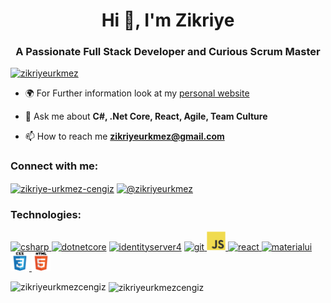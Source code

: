 <h1 align="center">Hi 👋, I'm Zikriye</h1>
<h3 align="center">A Passionate Full Stack Developer and Curious Scrum Master</h3>

<p align="left"> <a href="https://github.com/ryo-ma/github-profile-trophy"><img src="https://github-profile-trophy.vercel.app/?username=zikriyeurkmezcengiz&margin-w=5" alt="zikriyeurkmez" /></a> </p>

- 🌍 For Further information look at my [personal website](https://zikriyeurkmez.com)

- 💬 Ask me about **C#, .Net Core, React, Agile, Team Culture**

- 📫 How to reach me **zikriyeurkmez@gmail.com**

<h3 align="left">Connect with me:</h3>
<p align="left">
<a href="https://linkedin.com/in/zikriye-urkmez-cengiz" target="_blank"><img align="center" src="https://velanovascular.com/wp-content/uploads/2020/06/LinkedIn.png" alt="zikriye-urkmez-cengiz" height="30" width="30" /></a>
<a href="https://medium.com/@zikriyeurkmez" target="_blank"><img align="center" src="https://pageflows.imgix.net/media/logos/medium.jpg?auto=compress&ixlib=python-1.1.2&s=c57a812322117d896d93a63af04b2cbd" alt="@zikriyeurkmez" height="30" width="30" /></a>
</p>

<h3 align="left">Technologies:</h3>
<p align="left"> 
<a href="https://docs.microsoft.com/en-us/dotnet/csharp/" target="_blank"> <img src="https://seeklogo.com/images/C/c-sharp-c-logo-02F17714BA-seeklogo.com.png" alt="csharp" width="27" height="30"/> </a>
<a href="https://dotnet.microsoft.com/" target="_blank"> <img src="https://upload.wikimedia.org/wikipedia/commons/thumb/e/ee/.NET_Core_Logo.svg/1200px-.NET_Core_Logo.svg.png" alt="dotnetcore" width="30" height="30"/></a>
<a href="https://identityserver4.readthedocs.io/en/latest/" target="_blank"> <img src="https://repository-images.githubusercontent.com/46652227/40902000-8788-11e9-9e34-50b428f439cf" alt="identityserver4" width="30" height="30"/></a>
<a href="https://git-scm.com/" target="_blank"> <img src="https://www.vectorlogo.zone/logos/git-scm/git-scm-icon.svg" alt="git" width="30" height="30"/> </a>
<a href="https://developer.mozilla.org/en-US/docs/Web/JavaScript" target="_blank"> <img src="https://raw.githubusercontent.com/devicons/devicon/master/icons/javascript/javascript-original.svg" alt="javascript" width="30" height="30"/> </a>
<a href="https://reactjs.org/" target="_blank"> <img src="https://upload.wikimedia.org/wikipedia/commons/thumb/4/47/React.svg/1200px-React.svg.png" alt="react" width="33" height="30"/> </a>
<a href="https://material-ui.com/" target="_blank"> <img src="https://material-ui.com/static/logo_raw.svg" alt="materialui" width="30" height="30"/> </a>
<a href="https://www.w3schools.com/css/" target="_blank"> <img src="https://raw.githubusercontent.com/devicons/devicon/master/icons/css3/css3-original-wordmark.svg" alt="css3" width="30" height="30"/> </a>
<a href="https://www.w3.org/html/" target="_blank"> <img src="https://raw.githubusercontent.com/devicons/devicon/master/icons/html5/html5-original-wordmark.svg" alt="html5" width="30" height="30"/> </a>

</p>

<p><img align="left" src="https://github-readme-stats.vercel.app/api/top-langs?username=zikriyeurkmezcengiz&show_icons=true&theme=radical&locale=en&layout=compact" alt="zikriyeurkmezcengiz" /></p>

<p>&nbsp;<img align="center" src="https://github-readme-stats.vercel.app/api?username=zikriyeurkmezcengiz&show_icons=true&theme=radical&locale=en&count_private=true&hide=issues" alt="zikriyeurkmezcengiz" width="50%" /></p>


